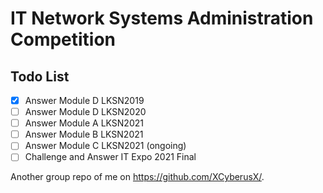 # IT Network Systems Administration Competition

## Todo List
- [x] Answer Module D LKSN2019
- [ ] Answer Module D LKSN2020
- [ ] Answer Module A LKSN2021
- [ ] Answer Module B LKSN2021
- [ ] Answer Module C LKSN2021 (ongoing)
- [ ] Challenge and Answer IT Expo 2021 Final

Another group repo of me on https://github.com/XCyberusX/.